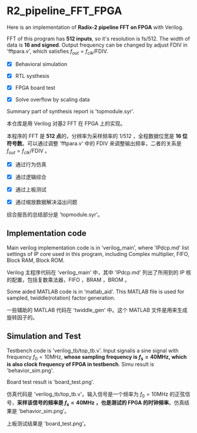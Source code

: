 # R2_pipeline_FFT_FPGA

Here is an implementation of **Radix-2 pipeline FFT on FPGA** with Verilog.

FFT of this program has **512 inputs**, so it's resolution is fs/512. The width of data is **16 and signed**. Output frequency can be changed by adjust FDIV in 'fftpara.v', which satisfies $f_{out} = f_{clk}/\mathrm{FDIV}$.

- [x] Behavioral simulation

- [x] RTL systhesis

- [x] FPGA board test

- [X] Solve overflow by scaling data

Summary part of synthesis report is 'topmodule.syr'.

本仓库是用 Verilog 对基2 FFT 在 FPGA 上的实现。

本程序的 FFT 是 **512 点**的，分辨率为采样频率的 1/512 ，全程数据位宽是 **16 位符号数**。可以通过调整 'fftpara.v' 中的 FDIV 来调整输出频率，二者的关系是 $f_{out} = f_{clk}/\mathrm{FDIV}$ 。

- [x] 通过行为仿真

- [x] 通过逻辑综合

- [x] 通过上板测试

- [X] 通过缩放数据解决溢出问题

综合报告的总结部分是 'topmodule.syr'。

## Implementation code

Main verilog implementation code is in 'verilog_main', where 'IPdcp.md' list settings of IP core used in this program, including Complex multiplier, FIFO, Block RAM, Block ROM.

Verilog 主程序代码在 'verilog_main' 中，其中 'IPdcp.md' 列出了所用到的 IP 核的配置，包括复数乘法器，FIFO ，BRAM ，BROM 。

Some aided MATLAB code is in 'matlab_aid'. This MATLAB file is used for sampled, twiddle(rotation) factor generation.

一些辅助的 MATLAB 代码在 'twiddle_gen' 中。这个 MATLAB 文件是用来生成旋转因子的。

## Simulation and Test

Testbench code is 'verilog_tb/top_tb.v'. Input signalis a sine signal with frequency $f_0=10\mathrm{MHz}$, **whose sampling frequency is $f_s=40\mathrm{MHz}$, which is also clock frequency of FPGA in testbench**. Simu result is 'behavior_sim.png'.

Board test result is 'board_test.png'.

仿真代码是 'verilog_tb/top_tb.v'。输入信号是一个频率为 $f_0=10\mathrm{MHz}$ 的正弦信号，**采样该信号的频率是 $f_s=40\mathrm{MHz}$ ，也是测试的 FPGA 的时钟频率**。仿真结果是 'behavior_sim.png'。

上板测试结果是 'board_test.png'。
